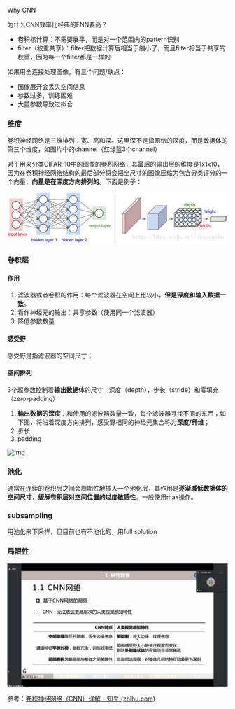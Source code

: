 Why CNN

为什么CNN效率比经典的FNN要高？

- 卷积核计算：不需要展平，而是对一个范围内的pattern识别
- filter（权重共享）：filter把数据计算后相当于缩小了，而且filter相当于共享的权重，因为每一个filter都是一样的

如果用全连接处理图像，有三个问题/缺点：

- 图像展开会丢失空间信息
- 参数过多，训练困难
- 大量参数导致过拟合

### 维度

卷积神经网络是三维排列：宽、高和深。这里深不是指网络的深度，而是数据体的第三个维度，如图片中的channel（红绿蓝3个channel）

对于用来分类CIFAR-10中的图像的卷积网络，其最后的输出层的维度是1x1x10，因为在卷积神经网络结构的最后部分将会把全尺寸的图像压缩为包含分类评分的一个向量，**向量是在深度方向排列的**。下面是例子：

![img](../imags/v2-ff46cd1067d97a86f5c2617e58c95442_720w.jpg)

### 卷积层

#### 作用

1. 滤波器或者卷积的作用：每个滤波器在空间上比较小，**但是深度和输入数据一致**。
2. 看作神经元的输出：共享参数（使用同一个滤波器）
3. 降低参数数量

#### 感受野

感受野是指滤波器的空间尺寸；

#### 空间排列

3个超参数控制着**输出数据体**的尺寸：深度（depth），步长（stride）和零填充（zero-padding）

1. **输出数据的深度**：和使用的滤波器数量一致，每个滤波器寻找不同的东西；如下图，将沿着深度方向排列，感受野相同的神经元集合称为**深度/纤维**；
2. 步长
3. padding

![img](https://pic4.zhimg.com/80/v2-94792663768ebde313002cdbedb5297f_720w.jpg)

### 池化

通常在连续的卷积层之间会周期性地插入一个池化层，其作用是**逐渐减低数据体的空间尺寸，缓解卷积层对空间位置的过度敏感性**。一般使用max操作。

### subsampling

用池化来下采样，但目前也有不池化的，用full solution



### 局限性

![image-20220629094126675](../imags/image-20220629094126675.png)





参考：[卷积神经网络（CNN）详解 - 知乎 (zhihu.com)](https://zhuanlan.zhihu.com/p/47184529)
